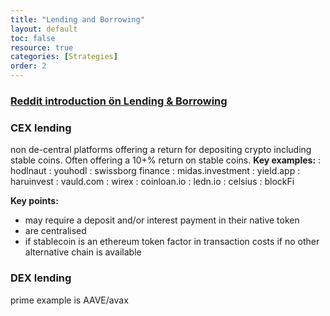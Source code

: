 ```yaml
---
title: "Lending and Borrowing"
layout: default
toc: false
resource: true 
categories: [Strategies]
order: 2
---
```


### [Reddit introduction ön Lending & Borrowing](https://www.reddit.com/r/CryptoCurrency/comments/mnzv1c/defi_explained_lending_borrowing/)

### CEX lending
non de-central platforms offering a return for depositing crypto including stable coins. Often offering a 10+% return on stable coins.
**Key examples:**
:   hodlnaut
:   youhodl
:   swissborg finance
:   midas.investment
:   yield.app
:   haruinvest
:   vauld.com
:   wirex
:   coinloan.io
:   ledn.io
:   celsius
:   blockFi


**Key points:**
*   may require a deposit and/or interest payment in their native token
*   are centralised
*   if stablecoin is an ethereum token factor in transaction costs if no other alternative chain is available


### DEX lending
prime example is AAVE/avax

